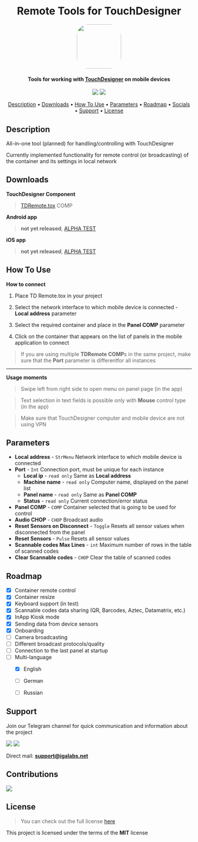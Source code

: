 
<h1 align="center">
  <br>Remote Tools for TouchDesigner<br>
</h1>

<div id="header" align="center">
  <img src="https://igalabs.net/assets/assets/images/tdremotetools/appicon.png" height="auto" width="120" style="border-radius:25%"/>
</div>

<h4 align="center">Tools for working with <a href="https://derivative.ca/" target="_blank">TouchDesigner</a> on mobile devices</h4>

<p align="center">
  <a href="https://github.com/iga-labs/TD-Remote-Tools/releases"><img src="https://img.shields.io/github/v/release/iga-labs/TD-Remote-Tools"></a>
  <a href="https://github.com/iga-labs/TD-Remote-Tools/issues"><img src="https://img.shields.io/github/issues/iga-labs/TD-Remote-Tools"></a>  
</p>

<p align="center">
  <a href="#description">Description</a> •
  <a href="#downloads">Downloads</a> •
  <a href="#how-to-use">How To Use</a> •
  <a href="#parameters">Parameters</a> •
  <a href="#roadmap">Roadmap</a> •
  <a href="#support">Socials</a> •
  <a href="#contributions">Support</a> •
  <a href="#license">License</a>
</p>


## Description

All-in-one tool (planned) for handling/controlling with TouchDesigner

Currently implemented functionality for remote control (or broadcasting) of the container and its settings in local network 

## Downloads

**TouchDesigner Component**
>[TDRemote.tox](https://github.com/iga-labs/TD-Remote-Tools/releases/latest/download/TDRemote.tox) COMP


**Android app** 
<!-- > **not yet released**, write directly to [me](https://t.me/confirmedancient) -->

> **not yet released**, [ALPHA TEST](https://play.google.com/store/apps/details?id=com.igalabs.tdremotetools)

<!-- <a href="https://play.google.com/store/apps/details?id=com.zhiga_stud.td_remote"><img src="https://img.shields.io/badge/Google_Play-414141?style=for-the-badge&logo=google-play&logoColor=white"></a> -->

 **iOS app**
<!-- > **not yet released**, write directly to [me](https://t.me/confirmedancient) -->

> **not yet released**, [ALPHA TEST](https://testflight.apple.com/join/BpYeSkk8)

<!-- <a href="https://apps.apple.com/app/id6670328640"><img src="https://img.shields.io/badge/App_Store-0D96F6?style=for-the-badge&logo=app-store&logoColor=white"></a> -->

## How To Use

**How to connect**

1. Place TD Remote.tox in your project

2. Select the network interface to which mobile device is connected - **Local address** parameter

3. Select the required container and place in the **Panel COMP** parameter

4. Click on the container that appears on the list of panels in the mobile application to connect

> If you are using multiple **TDRemote COMP**s in the same project, make sure that the **Port** parameter is differentfor all instances

---

**Usage moments**

> Swipe left from right side to open menu on panel page (in the app)

> Text selection in text fields is possible only with **Mouse** control type (in the app)

> Make sure that TouchDesigner computer and mobile device are not using VPN 



## Parameters

* **Local address** - `StrMenu` Network interface to which mobile device is connected
* **Port** - `Int` Connection port, must be unique for each instance 
  - **Local ip** - `read only` Same as **Local address**
  - **Machine name** - `read only` Сomputer name, displayed on the panel list
  - **Panel name** - `read only` Same as **Panel COMP**
  - **Status** - `read only` Current connection/error status
* **Panel COMP** - `COMP` Container selected that is going to be used for control
* **Audio CHOP** - `CHOP` Broadcast audio
* **Reset Sensors on Disconnect** - `Toggle` Resets all sensor values when disconnected from the panel
* **Reset Sensors** - `Pulse` Resets all sensor values
* **Scannable codes Max Lines** - `int` Maximum number of rows in the table of scanned codes
* **Clear Scannable codes** - `CHOP` Clear the table of scanned codes


## Roadmap

- [x] Container remote control
- [x] Container resize
- [x] Keyboard support (in test)
- [x] Scannable codes data sharing (QR, Barcodes, Aztec, Datamatrix, etc.)
- [x] InApp Kiosk mode
- [x] Sending data from device sensors
- [x] Onboarding
- [ ] Camera broadcasting
- [ ] Different broadcast protocols/quality
- [ ] Connection to the last panel at startup
- [ ] Multi-language
    - [x] English
    - [ ] German
    - [ ] Russian


## Support

Join our Telegram channel for quick communication and information about the project

<a href="https://t.me/+dqmj1kbrBnU3ZGFi"><img src="https://img.shields.io/badge/Telegram-2CA5E0?style=for-the-badge&logo=telegram&logoColor=white"></a>
<a href="https://www.youtube.com/@iga_labs"><img src="https://img.shields.io/badge/YouTube-FF0000?style=for-the-badge&logo=youtube&logoColor=white"></a>

Direct mail: **support@igalabs.net**


## Сontributions

<!-- <a href=""><img src="https://img.shields.io/badge/PayPal-00457C?style=for-the-badge&logo=paypal&logoColor=white"></a> -->
<a href="https://www.patreon.com/iga_labs"><img src="https://img.shields.io/badge/Patreon-F96854?style=for-the-badge&logo=patreon&logoColor=white"></a>


## License
>You can check out the full license [here](https://github.com/iga-labs/TD-Remote-Tools/blob/main/LICENSE)

This project is licensed under the terms of the **MIT** license
